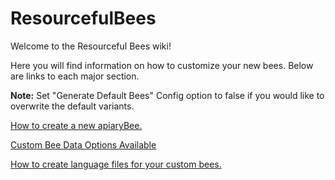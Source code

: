 # ResourcefulBees
 
Welcome to the Resourceful Bees wiki!

Here you will find information on how to customize your new bees. Below are links to each major section.

**Note:** Set "Generate Default Bees" Config option to false if you would like to overwrite the default variants.


[How to create a new apiaryBee.](https://github.com/Dungeon-Derps-Development/ResourcefulBees/wiki/Create-New-Bee)


[Custom Bee Data Options Available](https://github.com/Dungeon-Derps-Development/ResourcefulBees/wiki/Bee-Data)


[How to create language files for your custom bees.](https://github.com/Dungeon-Derps-Development/ResourcefulBees/wiki/Language-Files)
